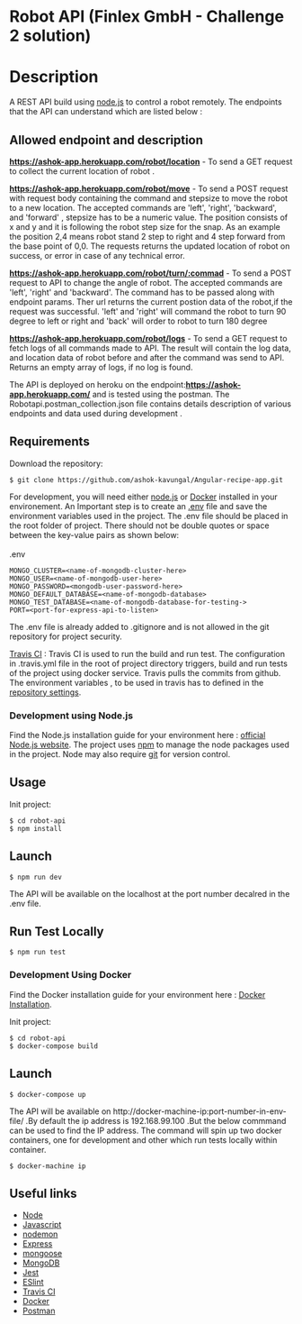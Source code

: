 # Robot API (Finlex GmbH - Challenge 2 solution)

# Description

A REST API build using [node.js](https://nodejs.org/en/) to control a robot remotely. The endpoints that the API can understand which are listed below : <br>

## Allowed endpoint and description

**https://ashok-app.herokuapp.com/robot/location** - To send a GET request to collect the current location of robot .<br>

**https://ashok-app.herokuapp.com/robot/move** - To send a POST request with request body containing the command and stepsize to move the robot to a new location. The accepted commands are 'left', 'right', 'backward', and 'forward' , stepsize has to be a numeric value. The position consists of x and y and it is following the robot step size for the snap. As an example the position 2,4 means robot stand 2 step to right and 4 step forward from the base point of 0,0. The requests returns the updated location of robot on success, or error in case of any technical error.<br>

**https://ashok-app.herokuapp.com/robot/turn/:commad** - To send a POST request to API to change the angle of robot. The accepted commands are 'left', 'right' and 'backward'. The command has to be passed along with endpoint params. Ther url returns the current postion data of the robot,if the request was successful. 'left' and 'right' will command the robot to turn 90 degree to left or right and 'back' will order to robot to turn 180 degree <br>

**https://ashok-app.herokuapp.com/robot/logs** - To send a GET request to fetch logs of all commands made to API. The result will contain the log data, and location data of robot before and after the command was send to API. Returns an empty array of logs, if no log is found.<br>

The API is deployed on heroku on the endpoint:**https://ashok-app.herokuapp.com/** and is tested using the postman. The Robotapi.postman_collection.json file contains details description of various endpoints and data used during development .

## Requirements

Download the repository:

```
$ git clone https://github.com/ashok-kavungal/Angular-recipe-app.git
```

For development, you will need either [node.js](https://nodejs.org/en/) or [Docker](https://docs.docker.com/get-docker/) installed in your environement. An Important step is to create an [.env](https://www.npmjs.com/package/dotenv) file and save the environment variables used in the project. The .env file should be placed in the root folder of project. There should not be double quotes or space between the key-value pairs as shown below: <br><br>
.env

```
MONGO_CLUSTER=<name-of-mongodb-cluster-here>
MONGO_USER=<name-of-mongodb-user-here>
MONGO_PASSWORD=<mongodb-user-password-here>
MONGO_DEFAULT_DATABASE=<name-of-mongodb-database>
MONGO_TEST_DATABASE=<name-of-mongodb-database-for-testing->
PORT=<port-for-express-api-to-listen>
```

The .env file is already added to .gitignore and is not allowed in the git repository for project security.<br>

[Travis CI](https://docs.travis-ci.com/) : Travis CI is used to run the build and run test. The configuration in .travis.yml file in the root of project directory triggers, build and run tests of the project using docker service. Travis pulls the commits from github. The environment variables , to be used in travis has to defined in the [repository settings](https://docs.travis-ci.com/user/environment-variables/).

### Development using Node.js

Find the Node.js installation guide for your environment here : [official Node.js website](https://nodejs.org/). The project uses [npm](https://www.npmjs.com/) to manage the node packages used in the project. Node may also require [git](https://git-scm.com/downloads) for version control.

## Usage

Init project:

```
$ cd robot-api
$ npm install
```

## Launch

```
$ npm run dev
```

The API will be available on the localhost at the port number decalred in the .env file.

## Run Test Locally

```
$ npm run test
```

### Development Using Docker

Find the Docker installation guide for your environment here : [Docker Installation](https://docs.docker.com/get-docker/).

Init project:

```
$ cd robot-api
$ docker-compose build
```

## Launch

```
$ docker-compose up
```

The API will be available on http://docker-machine-ip:port-number-in-env-file/ .By default the ip address is 192.168.99.100 .But the below commmand can be used to find the IP address. The command will spin up two docker containers, one for development and other which run tests locally within container.

```
$ docker-machine ip

```

## Useful links

- [Node](https://nodejs.org/docs/latest-v13.x/api/)
- [Javascript](https://developer.mozilla.org/en-US/docs/Web/JavaScript/Guide)
- [nodemon](https://github.com/remy/nodemon)
- [Express](https://github.com/expressjs/express)
- [mongoose](https://github.com/Automattic/mongoose)
- [MongoDB](https://github.com/mongodb/mongo)
- [Jest](https://github.com/facebook/jest)
- [ESlint](https://github.com/eslint/eslint)
- [Travis CI](https://docs.travis-ci.com/)
- [Docker](https://docs.docker.com/get-started/overview/)
- [Postman](https://learning.postman.com/)
